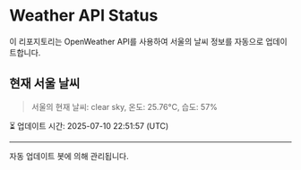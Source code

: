 
# Weather API Status

이 리포지토리는 OpenWeather API를 사용하여 서울의 날씨 정보를 자동으로 업데이트합니다.

## 현재 서울 날씨
> 서울의 현재 날씨: clear sky, 온도: 25.76°C, 습도: 57%

⏳ 업데이트 시간: 2025-07-10 22:51:57 (UTC)

---
자동 업데이트 봇에 의해 관리됩니다.
